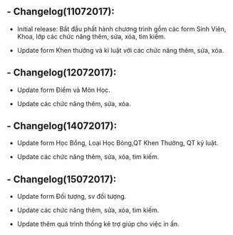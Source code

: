 ## - Changelog(11072017):

  + Initial release: Bắt đầu phất hành chương trình gồm các form Sinh Viên, Khoa, lớp các chức năng thêm, sửa, xóa, tìm kiếm.

  + Update form  Khen thưởng và kỉ luật với các chức năng thêm, sửa, xóa.
  
## - Changelog(12072017):

  + Update form  Điểm và Môn Học.

  + Update các chức năng thêm, sửa, xóa.

## - Changelog(14072017):

  + Update form  Học Bổng, Loại Học Bỏng,QT Khen Thưởng, QT kỷ luật.

  + Update các chức năng thêm, sửa, xóa, tìm kiếm.

## - Changelog(15072017):

  + Update form  Đối tượng, sv đối tượng.

  + Update các chức năng thêm, sửa, xóa, tìm kiếm.

  + Update thêm quá trình thống kê trợ giúp cho việc in ấn.

 
